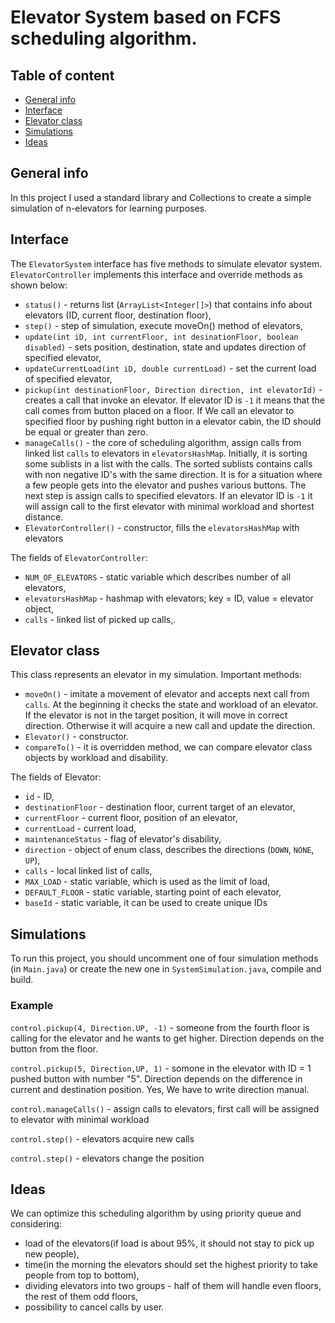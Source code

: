 # Elevator System based on FCFS scheduling algorithm.
## Table of content
* [General info](#general-info)
* [Interface](#interface)
* [Elevator class](#elevator-class)
* [Simulations](#simulations)
* [Ideas](#ideas)

## General info
In this project I used a standard library and Collections to create a simple simulation of n-elevators for learning purposes.
	
## Interface
The `ElevatorSystem` interface has five methods to simulate elevator system. `ElevatorController` implements this interface and override methods as shown below:
* `status()` - returns list (`ArrayList<Integer[]>`) that contains info about elevators (ID, current floor, destination floor),
* `step()` - step of simulation, execute moveOn() method of elevators,
* `update(int iD, int currentFloor, int desinationFloor, boolean disabled)` - sets position, destination, state and updates direction of specified elevator,
* `updateCurrentLoad(int iD, double currentLoad)` - set the current load of specified elevator,
* `pickup(int destinationFloor, Direction direction, int elevatorId)` - creates a call that invoke an elevator. If elevator ID is `-1` it means that the call comes from button placed on a floor. If We call an elevator to specified floor by pushing right button in a elevator cabin, the ID should be equal or greater than zero. 
* `manageCalls()` - the core of scheduling algorithm, assign calls from linked list `calls` to elevators in `elevatorsHashMap`. Initially, it is sorting some sublists in a list with the calls. The sorted sublists contains calls with non negative ID's with the same direction. It is for a situation where a few people gets into the elevator and pushes various buttons. The next step is assign calls to specified  elevators. If an elevator ID is `-1` it will assign call to the first elevator with minimal workload and shortest distance.
* `ElevatorController()` - constructor, fills the `elevatorsHashMap` with elevators

The fields of `ElevatorController`:
* `NUM_OF_ELEVATORS` - static variable which describes number of all elevators,
* `elevatorsHashMap` - hashmap with elevators; key = ID, value = elevator object,
* `calls` - linked list of picked up calls,.

## Elevator class
This class represents an elevator in my simulation. Important methods:
* `moveOn()` - imitate a movement of elevator and accepts next call from `calls`. At the beginning it checks the state and workload of an elevator. If the elevator is not in the target position, it will move in correct direction. Otherwise it will acquire a new call and update the direction. 
* `Elevator()` - constructor.
* `compareTo()` - it is overridden method, we can compare elevator class objects by workload and disability.


The fields of Elevator:
* `id` - ID,
* `destinationFloor` - destination floor, current target of an elevator,
* `currentFloor` - current floor, position of an elevator,
* `currentLoad` - current load,
* `maintenanceStatus` - flag of elevator's disability,
* `direction` - object of enum class, describes the directions (`DOWN`, `NONE`, `UP`),
* `calls` - local linked list of calls,
* `MAX_LOAD` - static variable, which is used as the limit of load,
* `DEFAULT_FLOOR` - static variable, starting point of each elevator,
* `baseId` - static variable, it can be used to create unique IDs



	
## Simulations
To run this project, you should uncomment one of four simulation methods (in `Main.java`) or create the new one in `SystemSimulation.java`, compile and build.

### Example
`control.pickup(4, Direction.UP, -1)` - someone from the fourth floor is calling for the elevator and he wants to get higher. Direction depends on the button from the floor.

`control.pickup(5, Direction,UP, 1)` - somone in the elevator with ID = 1 pushed button with number "5". Direction depends on the difference in current and destination position. Yes, We have to write direction manual.

`control.manageCalls()` - assign calls to elevators, first call will be assigned to elevator with minimal workload

`control.step()` - elevators acquire new calls

`control.step()` - elevators change the position



## Ideas
We can optimize this scheduling algorithm by using priority queue and considering:
* load of the elevators(if load is about 95%, it should not stay to pick up new people),
* time(in the morning the elevators should set the highest priority to take people from top to bottom),
* dividing elevators into two groups - half of them will handle even floors, the rest of them odd floors,
* possibility to cancel calls by user.

